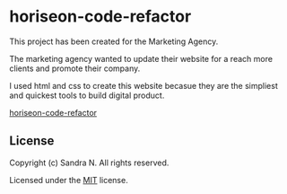 # horiseon-code-refactor

This project has been created for the Marketing Agency.

The marketing agency wanted to update their website for a reach more clients and promote their company.

 I used html and css to create this website becasue they are the simpliest and quickest tools to build digital product.

[horiseon-code-refactor](https://sandran99.github.io/horiseon-code-refactor/)

## License

Copyright (c) Sandra N. All rights reserved.

Licensed under the [MIT](LICENSE.txt) license.
